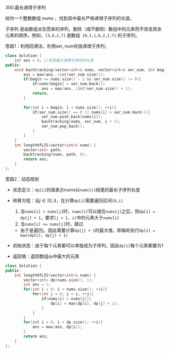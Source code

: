 300.最长递增子序列

给你一个整数数组 nums ，找到其中最长严格递增子序列的长度。

子序列 是由数组派生而来的序列，删除（或不删除）数组中的元素而不改变其余元素的顺序。例如，`[3,6,2,7]` 是数组` [0,3,1,6,2,2,7]` 的子序列。

思路1：利用回溯法，利用ser_num存放递增子序列，

```C++
class Solution {
    int ans = 0; //存放最大递增子序列的长度
public:
    void backtracking(vector<int>& nums, vector<int>& ser_num, int begin){
        ans = max(ans, (int)ser_num.size());
        if(begin == nums.size() - 1 && ser_num.size() != 0){
            if(nums[begin] > ser_num.back())
                ans = max(ans, (int)ser_num.size() + 1);    
            return; 
        }
        
        for(int i = begin; i < nums.size(); ++i){
            if(ser_num.size() == 0 || nums[i] > ser_num.back()){
                ser_num.push_back(nums[i]);
                backtracking(nums, ser_num, i + 1);
                ser_num.pop_back();    
            }
        }
    }
    int lengthOfLIS(vector<int>& nums) {
        vector<int> path;
        backtracking(nums, path, 0);
        return ans;
    }
};
```

思路2：动态规划

- 状态定义：`dp[i]`的值表示nums以`nums[i]`结尾的最长子序列长度

- 转移方程：设$j \in [0,i)$，在计算`dp[i]`需要遍历区间`[0,i)`

  1. 当`nums[i] > nums[j]`时，`nums[i]`可以接在`nums[j]`之后，则`dp[i] = dp[j] + 1`，要求`[j + 1, i)`中的元素大于`nums[i]`
  2. 当`nums[i] <= nums[j]`时，跳过

  - 由于是遍历j，因此需要计算`dp[j] + 1`的最大值，即每轮执行`dp[i] = max(dp[i], dp[j] + 1)`

- 初始状态：由于每个元素都可以单独成为子序列，因此`dp[i]`每个元素都置为1
- 返回值：返回数组`dp`中最大的元素

```C++
class Solution {
public:
    int lengthOfLIS(vector<int>& nums) {
        vector<int> dp(nums.size(), 1);
        int ans = 1;
        for(int i = 0; i < nums.size(); ++i){
            for(int j = 0; j < i; ++j){
                if(nums[i] > nums[j]){
                    dp[i] = max(dp[i], dp[j] + 1);
                }
            }
        }
        for(int i = 0; i < dp.size(); ++i){
            ans = max(ans, dp[i]);
        }
        return ans;
    }
};
```

